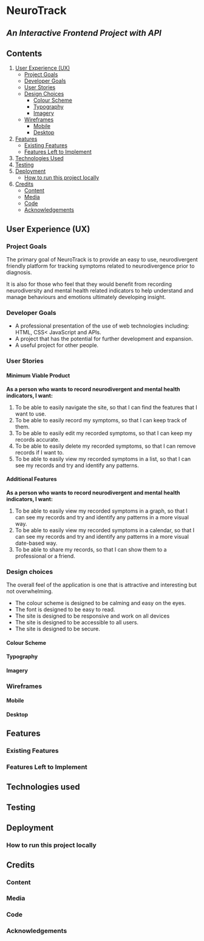 # NeuroTrack
## ***An Interactive Frontend Project with API***
## Contents
1. [User Experience (UX)](#user-experience-ux)
    - [Project Goals](#project-goals)
    - [Developer Goals](#developer-goals)
    - [User Stories](#user-stories)
    - [Design Choices](#design-choices)
      - [Colour Scheme](#colour-scheme)
      - [Typography](#typography)
      - [Imagery](#imagery) 
    - [Wireframes](#wireframes)
      - [Mobile](#mobile)
      - [Desktop](#desktop)
2. [Features](#features)
    - [Existing Features](#existing-features)
    - [Features Left to Implement](#features-left-to-implement)
3. [Technologies Used](#technologies-used)
4. [Testing](#testing)
5. [Deployment](#deployment)
    - [How to run this project locally](#how-to-run-this-project-locally)
6. [Credits](#credits)
    - [Content](#content)
    - [Media](#media)
    - [Code](#code)
    - [Acknowledgements](#acknowledgements)

## User Experience (UX)
### Project Goals
The primary goal of NeuroTrack is to provide an easy to use,
neurodivergent friendly platform for tracking symptoms related to neurodivergence
prior to diagnosis.

It is also for those who feel that they would benefit
from recording neurodiversity and mental health related
indicators to help understand and manage behaviours and emotions
ultimately developing insight.

### Developer Goals
- A professional presentation of the use of web technologies including: HTML, CSS< JavaScript and APIs.
- A project that has the potential for further development and expansion.
- A useful project for other people.

### User Stories
#### Minimum Viable Product
**As a person who wants to record neurodivergent and mental health indicators, I want:**
1. To be able to easily navigate the site, so that I can find the features that I want to use.
2. To be able to easily record my symptoms, so that I can keep track of them.
3. To be able to easily edit my recorded symptoms, so that I can keep my records accurate.
4. To be able to easily delete my recorded symptoms, so that I can remove records if I want to.
5. To be able to easily view my recorded symptoms in a list, so that I can see my records and try and identify any patterns.
#### Additional Features
**As a person who wants to record neurodivergent and mental health indicators, I want:**
1. To be able to easily view my recorded symptoms in a graph, so that I can see my records and try and identify any patterns in a more visual way.
2. To be able to easily view my recorded symptoms in a calendar, so that I can see my records and try and identify any patterns in a more visual date-based way.
3. To be able to share my records, so that I can show them to a professional or a friend.

### Design choices
The overall feel of the application is one that is attractive and interesting but not overwhelming.
- The colour scheme is designed to be calming and easy on the eyes.
- The font is designed to be easy to read.
- The site is designed to be responsive and work on all devices
- The site is designed to be accessible to all users.
- The site is designed to be secure.
#### Colour Scheme
#### Typography
#### Imagery

### Wireframes
#### Mobile
#### Desktop

## Features
### Existing Features
### Features Left to Implement

## Technologies used


## Testing


## Deployment
### How to run this project locally

## Credits
### Content
### Media
### Code
### Acknowledgements
```